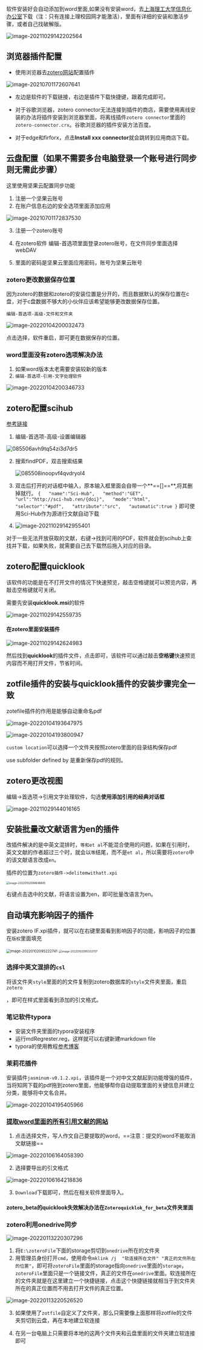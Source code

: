 软件安装好会自动添加到word里面,如果没有安装word，去[上海理工大学信息化办公室](https://net.usst.edu.cn/)下载（注：只有连接上理校园网才能激活），里面有详细的安装和激活步骤，或者自己找破解版。

![image-20211029142202564](zotero配置及使用.assets/image-20211029142202564.png)

## 浏览器插件配置

- 使用浏览器去[zotero网站](https://www.zotero.org/)配置插件

![image-20210701172607641](zotero配置及使用.assets/image-20210701172607641.png)

- 左边是软件的下载链接，右边是插件下载快捷键，跟着完成即可。

- 对于谷歌浏览器，zotero connector无法连接到插件的商店，需要使用离线安装的办法将插件安装到浏览器里面，将离线插件`zotero connector`里面的`zotero-connector.crx`。谷歌浏览器的插件安装方法百度。

- 对于edge和firforx，点击**Install xxx connector**就会跳转到应用商店下载。



## 云盘配置（如果不需要多台电脑登录一个账号进行同步则无需此步骤）

这里使用坚果云配置同步功能

1. 注册一个坚果云账号
2. 在账户信息右边的安全选项里面添加应用

![image-20210701172837530](zotero配置及使用.assets/image-20210701172837530.png)

3. 注册一个zotero账号

4. 在zotero软件 编辑-首选项里面登录zotero账号，在文件同步里面选择webDAV

5. 里面的密码是坚果云里面应用密码，账号为坚果云账号

### zotero更改数据保存位置

因为zotero的数据和zotero的安装位置是分开的，而且数据默认的保存位置在c盘，对于c盘数据不够大的小伙伴应该希望能够更改数据保存位置。

`编辑-首选项-高级-文件和文件夹`

![image-20220104200032473](zotero配置及使用.assets/image-20220104200032473.png)

点击选择，软件重启，即可更在数据保存的位置。

### word里面没有zotero选项解决办法

1. 如果word版本太老需要安装较新的版本
2. `编辑-首选项-引用-文字处理软件`

![image-20220104200346733](zotero配置及使用.assets/image-20220104200346733.png)

## zotero配置scihub

[参考链接](https://www.52pojie.cn/forum.php?mod=viewthread&tid=1237319)

1. 编辑-首选项-高级-设置编辑器

![085506avh9tq54zi3d7dr5](zotero配置及使用.assets/085506avh9tq54zi3d7dr5.png)

2. 搜索findPDF，双击搜索结果

   ![085508inoopvf4qvdryol4](zotero配置及使用.assets/085508inoopvf4qvdryol4.png)

3. 双击后打开的对话框中输入，原本输入框里面会自带一个**==[]==**,将其删掉就行。
   `{   "name":"Sci-Hub",   "method":"GET",   "url":"http://sci-hub.ren/{doi}",   "mode":"html",   "selector":"#pdf",   "attribute":"src",   "automatic":true }`
   即可使用Sci-Hub作为源进行文献自动下载
   
4. ![image-20211029142955401](zotero配置及使用.assets/image-20211029142955401.png)

对于一些无法开放获取的文献，右键->找到可用的PDF，软件就会到scihub上查找并下载，如果失败，就需要自己去下载然后拖入对应的目录。

## zotero配置quicklook

该软件的功能是在不打开文件的情况下快速预览，敲击空格键就可以预览内容，再敲击空格键就可关闭。

需要先安装**quicklook.msi**的软件

![image-20211029142559735](zotero配置及使用.assets/image-20211029142559735.png)

#### 		在zotero里面安装插件

![image-20211029142624983](zotero配置及使用.assets/image-20211029142624983.png)

然后找到**quicklook**的插件文件，点击即可，该软件可以通过敲击**空格键**快速预览内容而不用打开文件，节省时间。

## zotfile插件的安装与quicklook插件的安装步骤完全一致

zotefile插件的作用是能够自动重命名pdf

![image-20220104193647975](zotero配置及使用.assets/image-20220104193647975.png)

![image-20220104193800947](zotero配置及使用.assets/image-20220104193800947.png)

`custom location`可以选择一个文件夹按照zotero里面的目录结构保存pdf

use subfolder defined by 是重新保存pdf的规则。

## zotero更改视图

编辑->首选项->引用文字处理软件，勾选**使用添加引用的经典对话框**

![image-20211029144016165](zotero配置及使用.assets/image-20211029144016165.png)

## 安装批量改文献语言为en的插件

改插件解决的是中英文混排时，`等和et al`不能混合使用的问题，如果在引用时，英文文献的作者超过三个时，就会以`等`结尾，而不是`et al`，所以需要将`zotero`中的该文献语言改成`en`。

插件的位置为`zotero插件->delitemwithatt.xpi`

<img src="zotero配置及使用.assets/image-20220102094646845.png" alt="image-20220102094646845" style="zoom:50%;" />

右键点击选中的文献，将语言设置为en，即可批量改语言为en。

## 自动填充影响因子的插件

安装zotero IF.xpi插件，就可以在右键里面看到影响因子的功能，影响因子的位置在`版权`里面填充

<img src="zotero配置及使用.assets/image-20220102095222741.png" alt="image-20220102095222741" style="zoom:67%;" />

<img src="zotero配置及使用.assets/image-20220102095333707.png" alt="image-20220102095333707" style="zoom:50%;" />

### 选择中英文混排的`csl`

将该文件夹`style`里面的的文件复制到zotero数据库的`style`文件夹里面，重启`zotero`

，即可在样式里面看到添加的引文格式。

### 笔记软件typora

- 安装文件夹里面的typora安装程序
- 运行mdRegrester.reg，这样就可以右键新建markdown file
- typora的使用教程[参考博客](https://blog.csdn.net/mus123/article/details/104294246)

### 茉莉花插件

安装插件`jasminum-v0.1.2.xpi`，该插件是一个对中文文献起到功能增强的插件，当将知网下载的pdf拖到zotero里面，他能够帮你自动提取里面的关键信息并建立分类，能够将中文名合并。

![image-20220104195405966](zotero配置及使用.assets/image-20220104195405966.png)



### [提取word里面的所有引用文献的网站](https://rintze.zelle.me/ref-extractor/)

1. 点击选择文件，写人作文自己要提取的word，==注意：提交的word不能取消文献链接==

![image-20220106164058390](zotero配置及使用.assets/image-20220106164058390.png)

2.  选择要导出的引文格式

![image-20220106164218836](zotero配置及使用.assets/image-20220106164218836.png)

3. `Download`下载即可，然后在相关软件里面导入。

#### zotero_beta的quicklook失效解决办法在`Zoteroquicklok_for_beta`文件夹里面

### zotero利用onedrive同步

![image-20220113220307296](readme.assets/image-20220113220307296.png)

1. 将`E:\zoteroFile`下面的storage剪切到`onedrive`所在的文件夹
2. 用管理员身份打开`cmd`，使用命令`mklink /j  "软连接所在文件" "真正的文件所在的位置"`，即可将`zoteroFile`里面的storage指向`onedrive`里面的`storage`，`zoteroFile`里面只是一个链接文件，真正的文件在`onedrive`里面。软连接所在的文件夹就是在这里建立一个快捷链接，点击这个快捷链接就相当于到文件夹所在的真正位置而不用去打开文件的真正位置。

![image-20220113220526520](readme.assets/image-20220113220526520.png)

3. 如果使用了`zotfile`自定义了文件夹，那么只需要像上面那样将zotfile的文件夹剪切到云盘，再在本地建立软连接

4. 在另一台电脑上只需要将本地的这两个文件夹和云盘里面的文件夹建立软连接即可
